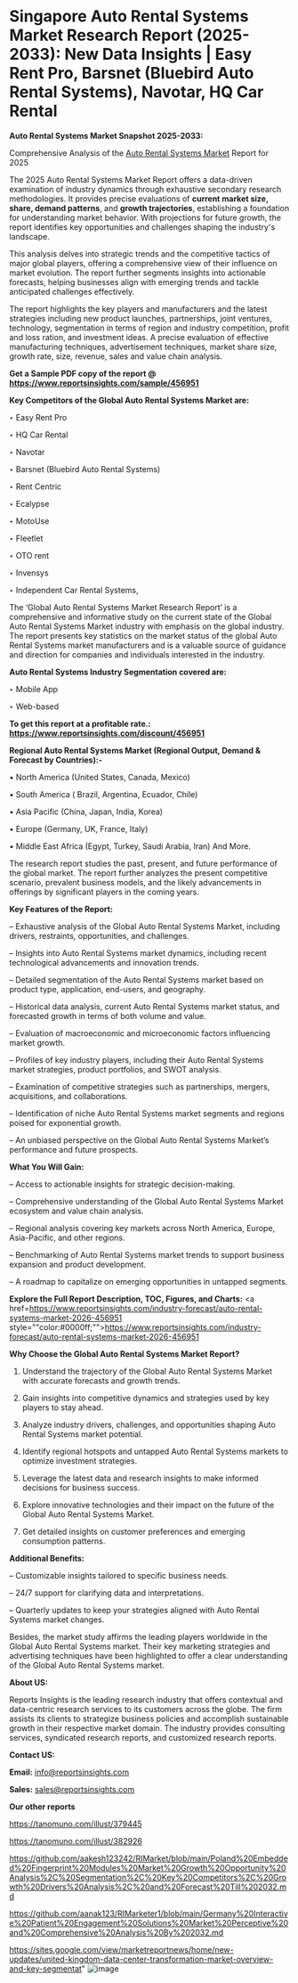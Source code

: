 # Singapore Auto Rental Systems Market Research Report (2025-2033): New Data Insights | Easy Rent Pro, Barsnet (Bluebird Auto Rental Systems), Navotar, HQ Car Rental

<strong>Auto Rental Systems Market Snapshot 2025-2033:</strong>

Comprehensive Analysis of the <a href=https://www.reportsinsights.com/sample/456951>Auto Rental Systems Market</a> Report for 2025

The 2025 Auto Rental Systems Market Report offers a data-driven examination of industry dynamics through exhaustive secondary research methodologies. It provides precise evaluations of <strong>current market size, share, demand patterns</strong>, and <strong>growth trajectories</strong>, establishing a foundation for understanding market behavior. With projections for future growth, the report identifies key opportunities and challenges shaping the industry's landscape.

This analysis delves into strategic trends and the competitive tactics of major global players, offering a comprehensive view of their influence on market evolution. The report further segments insights into actionable forecasts, helping businesses align with emerging trends and tackle anticipated challenges effectively.

The report highlights the key players and manufacturers and the latest strategies including new product launches, partnerships, joint ventures, technology, segmentation in terms of region and industry competition, profit and loss ration, and investment ideas. A precise evaluation of effective manufacturing techniques, advertisement techniques, market share size, growth rate, size, revenue, sales and value chain analysis.

<strong>Get a Sample PDF copy of the report @ <a href=https://www.reportsinsights.com/sample/456951 style=color:#0000ff;>https://www.reportsinsights.com/sample/456951</a></strong>

<strong>Key Competitors of the Global Auto Rental Systems Market are:</strong>

‣ Easy Rent Pro

‣ HQ Car Rental

‣ Navotar

‣ Barsnet (Bluebird Auto Rental Systems)

‣ Rent Centric

‣ Ecalypse

‣ MotoUse

‣ Fleetlet

‣ OTO rent

‣ Invensys

‣ Independent Car Rental Systems,

The ‘Global Auto Rental Systems Market Research Report’ is a comprehensive and informative study on the current state of the Global Auto Rental Systems Market industry with emphasis on the global industry. The report presents key statistics on the market status of the global Auto Rental Systems market manufacturers and is a valuable source of guidance and direction for companies and individuals interested in the industry.

<strong>Auto Rental Systems Industry Segmentation covered are:</strong>

‣ Mobile App

‣ Web-based

<strong>To get this report at a profitable rate.: <a href=https://www.reportsinsights.com/discount/456951 style=color:#0000ff;>https://www.reportsinsights.com/discount/456951</a></strong>

<strong>Regional Auto Rental Systems Market (Regional Output, Demand &amp; Forecast by Countries):-</strong>

• North America (United States, Canada, Mexico)

• South America ( Brazil, Argentina, Ecuador, Chile)

• Asia Pacific (China, Japan, India, Korea)

• Europe (Germany, UK, France, Italy)

• Middle East Africa (Egypt, Turkey, Saudi Arabia, Iran) And More.

The research report studies the past, present, and future performance of the global market. The report further analyzes the present competitive scenario, prevalent business models, and the likely advancements in offerings by significant players in the coming years.

<strong>Key Features of the Report:</strong>

– Exhaustive analysis of the Global Auto Rental Systems Market, including drivers, restraints, opportunities, and challenges.

– Insights into Auto Rental Systems market dynamics, including recent technological advancements and innovation trends.

– Detailed segmentation of the Auto Rental Systems market based on product type, application, end-users, and geography.

– Historical data analysis, current Auto Rental Systems market status, and forecasted growth in terms of both volume and value.

– Evaluation of macroeconomic and microeconomic factors influencing market growth.

– Profiles of key industry players, including their Auto Rental Systems market strategies, product portfolios, and SWOT analysis.

– Examination of competitive strategies such as partnerships, mergers, acquisitions, and collaborations.

– Identification of niche Auto Rental Systems market segments and regions poised for exponential growth.

– An unbiased perspective on the Global Auto Rental Systems Market’s performance and future prospects.

<strong>What You Will Gain:</strong>

– Access to actionable insights for strategic decision-making.

– Comprehensive understanding of the Global Auto Rental Systems Market ecosystem and value chain analysis.

– Regional analysis covering key markets across North America, Europe, Asia-Pacific, and other regions.

– Benchmarking of Auto Rental Systems market trends to support business expansion and product development.

– A roadmap to capitalize on emerging opportunities in untapped segments.

<strong>Explore the Full Report Description, TOC, Figures, and Charts:</strong>
<a href=https://www.reportsinsights.com/industry-forecast/auto-rental-systems-market-2026-456951 style=""color:#0000ff;"">https://www.reportsinsights.com/industry-forecast/auto-rental-systems-market-2026-456951</a>

<strong>Why Choose the Global Auto Rental Systems Market Report?</strong>

1. Understand the trajectory of the Global Auto Rental Systems Market with accurate forecasts and growth trends.

2. Gain insights into competitive dynamics and strategies used by key players to stay ahead.

3. Analyze industry drivers, challenges, and opportunities shaping Auto Rental Systems market potential.

4. Identify regional hotspots and untapped Auto Rental Systems markets to optimize investment strategies.

5. Leverage the latest data and research insights to make informed decisions for business success.

6. Explore innovative technologies and their impact on the future of the Global Auto Rental Systems Market.

7. Get detailed insights on customer preferences and emerging consumption patterns.

<strong>Additional Benefits:</strong>

– Customizable insights tailored to specific business needs.

– 24/7 support for clarifying data and interpretations.

– Quarterly updates to keep your strategies aligned with Auto Rental Systems market changes.

Besides, the market study affirms the leading players worldwide in the Global Auto Rental Systems market. Their key marketing strategies and advertising techniques have been highlighted to offer a clear understanding of the Global Auto Rental Systems market.

<strong><strong>About US</strong>:</strong>

Reports Insights is the leading research industry that offers contextual and data-centric research services to its customers across the globe. The firm assists its clients to strategize business policies and accomplish sustainable growth in their respective market domain. The industry provides consulting services, syndicated research reports, and customized research reports.

<strong>Contact US:</strong>

<p class=><b>Email:</b> <a href=mailto:info@reportsinsights.com>info@reportsinsights.com</a></p>
<p class=><b>Sales:</b> <a href=mailto:sales@reportsinsights.com>sales@reportsinsights.com</a></p>

<strong>Our other reports</strong>

<a href=https://tanomuno.com/illust/379445>https://tanomuno.com/illust/379445</a>

<a href=https://tanomuno.com/illust/382926>https://tanomuno.com/illust/382926</a>

<a href=https://github.com/aakesh123242/RIMarket/blob/main/Poland%20Embedded%20Fingerprint%20Modules%20Market%20Growth%20Opportunity%20Analysis%2C%20Segmentation%2C%20Key%20Competitors%2C%20Growth%20Drivers%20Analysis%2C%20and%20Forecast%20Till%202032.md>https://github.com/aakesh123242/RIMarket/blob/main/Poland%20Embedded%20Fingerprint%20Modules%20Market%20Growth%20Opportunity%20Analysis%2C%20Segmentation%2C%20Key%20Competitors%2C%20Growth%20Drivers%20Analysis%2C%20and%20Forecast%20Till%202032.md</a>

<a href=https://github.com/aanak123/RIMarketer1/blob/main/Germany%20Interactive%20Patient%20Engagement%20Solutions%20Market%20Perceptive%20and%20Comprehensive%20Analysis%20By%202032.md>https://github.com/aanak123/RIMarketer1/blob/main/Germany%20Interactive%20Patient%20Engagement%20Solutions%20Market%20Perceptive%20and%20Comprehensive%20Analysis%20By%202032.md</a>

<a href=https://sites.google.com/view/marketreportnews/home/new-updates/united-kingdom-data-center-transformation-market-overview-and-key-segmentat>https://sites.google.com/view/marketreportnews/home/new-updates/united-kingdom-data-center-transformation-market-overview-and-key-segmentat</a>"
![image](https://github.com/user-attachments/assets/5c108d00-021d-45de-aebf-a6aec1e72315)
